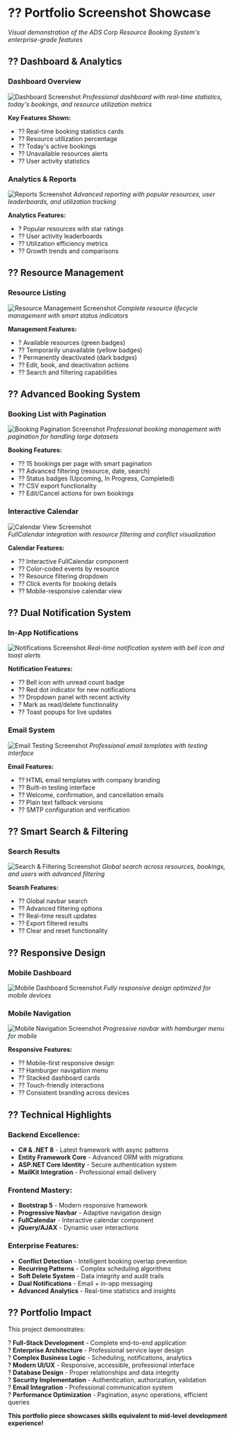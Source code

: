 # ?? **Portfolio Screenshot Showcase**

*Visual demonstration of the ADS Corp Resource Booking System's enterprise-grade features*

## ?? **Dashboard & Analytics**

### Dashboard Overview
![Dashboard Screenshot](./Screenshots/01-dashboard-overview.png)
*Professional dashboard with real-time statistics, today's bookings, and resource utilization metrics*

**Key Features Shown:**
- ?? Real-time booking statistics cards
- ?? Resource utilization percentage
- ?? Today's active bookings
- ?? Unavailable resources alerts
- ?? User activity statistics

### Analytics & Reports
![Reports Screenshot](./Screenshots/07-analytics-reports.png)
*Advanced reporting with popular resources, user leaderboards, and utilization tracking*

**Analytics Features:**
- ? Popular resources with star ratings
- ?? User activity leaderboards  
- ?? Utilization efficiency metrics
- ?? Growth trends and comparisons

## ?? **Resource Management**

### Resource Listing
![Resource Management Screenshot](./Screenshots/02-resource-management.png)
*Complete resource lifecycle management with smart status indicators*

**Management Features:**
- ? Available resources (green badges)
- ?? Temporarily unavailable (yellow badges) 
- ? Permanently deactivated (dark badges)
- ?? Edit, book, and deactivation actions
- ?? Search and filtering capabilities

## ?? **Advanced Booking System**

### Booking List with Pagination
![Booking Pagination Screenshot](./Screenshots/03-booking-pagination.png)
*Professional booking management with pagination for handling large datasets*

**Booking Features:**
- ?? 15 bookings per page with smart pagination
- ?? Advanced filtering (resource, date, search)
- ?? Status badges (Upcoming, In Progress, Completed)
- ?? CSV export functionality
- ?? Edit/Cancel actions for own bookings

### Interactive Calendar
![Calendar View Screenshot](./Screenshots/04-calendar-view.png)  
*FullCalendar integration with resource filtering and conflict visualization*

**Calendar Features:**
- ?? Interactive FullCalendar component
- ?? Color-coded events by resource
- ?? Resource filtering dropdown
- ?? Click events for booking details
- ?? Mobile-responsive calendar view

## ?? **Dual Notification System**

### In-App Notifications
![Notifications Screenshot](./Screenshots/05-notifications-system.png)
*Real-time notification system with bell icon and toast alerts*

**Notification Features:**
- ?? Bell icon with unread count badge
- ?? Red dot indicator for new notifications
- ?? Dropdown panel with recent activity
- ? Mark as read/delete functionality
- ?? Toast popups for live updates

### Email System
![Email Testing Screenshot](./Screenshots/08-email-testing.png)
*Professional email templates with testing interface*

**Email Features:**
- ?? HTML email templates with company branding
- ?? Built-in testing interface
- ?? Welcome, confirmation, and cancellation emails
- ?? Plain text fallback versions
- ?? SMTP configuration and verification

## ?? **Smart Search & Filtering**

### Search Results
![Search & Filtering Screenshot](./Screenshots/06-search-filtering.png)
*Global search across resources, bookings, and users with advanced filtering*

**Search Features:**
- ?? Global navbar search
- ?? Advanced filtering options
- ?? Real-time result updates
- ?? Export filtered results
- ?? Clear and reset functionality

## ?? **Responsive Design**

### Mobile Dashboard
![Mobile Dashboard Screenshot](./Screenshots/09-mobile-dashboard.png)
*Fully responsive design optimized for mobile devices*

### Mobile Navigation  
![Mobile Navigation Screenshot](./Screenshots/10-mobile-navigation.png)
*Progressive navbar with hamburger menu for mobile*

**Responsive Features:**
- ?? Mobile-first responsive design
- ?? Hamburger navigation menu
- ?? Stacked dashboard cards
- ?? Touch-friendly interactions
- ?? Consistent branding across devices

## ?? **Technical Highlights**

### **Backend Excellence:**
- **C# & .NET 8** - Latest framework with async patterns
- **Entity Framework Core** - Advanced ORM with migrations
- **ASP.NET Core Identity** - Secure authentication system
- **MailKit Integration** - Professional email delivery

### **Frontend Mastery:**
- **Bootstrap 5** - Modern responsive framework
- **Progressive Navbar** - Adaptive navigation design
- **FullCalendar** - Interactive calendar component
- **jQuery/AJAX** - Dynamic user interactions

### **Enterprise Features:**
- **Conflict Detection** - Intelligent booking overlap prevention
- **Recurring Patterns** - Complex scheduling algorithms
- **Soft Delete System** - Data integrity and audit trails
- **Dual Notifications** - Email + in-app messaging
- **Advanced Analytics** - Real-time statistics and insights

## ?? **Portfolio Impact**

This project demonstrates:

? **Full-Stack Development** - Complete end-to-end application  
? **Enterprise Architecture** - Professional service layer design  
? **Complex Business Logic** - Scheduling, notifications, analytics  
? **Modern UI/UX** - Responsive, accessible, professional interface  
? **Database Design** - Proper relationships and data integrity  
? **Security Implementation** - Authentication, authorization, validation  
? **Email Integration** - Professional communication system  
? **Performance Optimization** - Pagination, async operations, efficient queries  

**This portfolio piece showcases skills equivalent to mid-level development experience!**